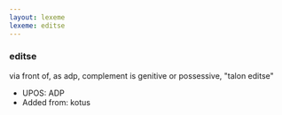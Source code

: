 ```yaml
---
layout: lexeme
lexeme: editse
---
```


###  editse

via front of, as adp, complement is genitive or possessive, "talon editse"
* UPOS:  ADP
* Added from:  kotus

